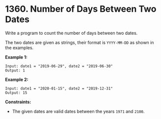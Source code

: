 # 1360. Number of Days Between Two Dates

Write a program to count the number of days between two dates.

The two dates are given as strings, their format is `YYYY-MM-DD` as shown in the examples.

**Example 1:**

```()
Input: date1 = "2019-06-29", date2 = "2019-06-30"
Output: 1
```

**Example 2:**

```()
Input: date1 = "2020-01-15", date2 = "2019-12-31"
Output: 15
```

**Constraints:**

- The given dates are valid dates between the years `1971` and `2100`.
